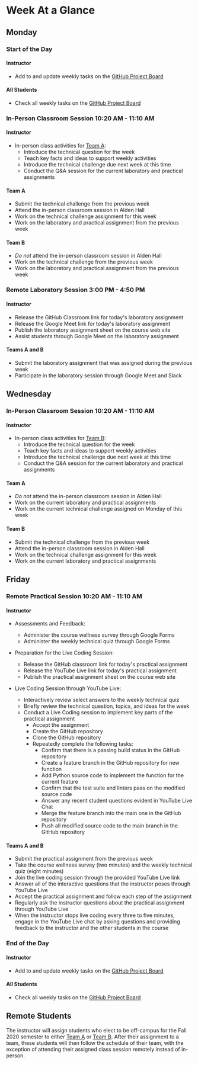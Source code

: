 # Week At a Glance

## Monday

### Start of the Day

#### Instructor

- Add to and update weekly tasks on the [GitHub Project
  Board](https://github.com/Allegheny-Computer-Science-102-F2020/cs102-F2020-plans/projects/1)

#### All Students

- Check all weekly tasks on the [GitHub Project
  Board](https://github.com/Allegheny-Computer-Science-102-F2020/cs102-F2020-plans/projects/1)

### In-Person Classroom Session 10:20 AM - 11:10 AM

#### Instructor

- In-person class activities for [Team A](../teams/team-a.md):
  - Introduce the technical question for the week
  - Teach key facts and ideas to support weekly activities
  - Introduce the technical challenge due next week at this time
  - Conduct the Q&A session for the current laboratory and practical assignments

#### Team A

- Submit the technical challenge from the previous week
- Attend the in-person classroom session in Alden Hall
- Work on the technical challenge assignment for this week
- Work on the laboratory and practical assignment from the previous week

#### Team B

- *Do not* attend the in-person classroom session in Alden Hall
- Work on the technical challenge from the previous week
- Work on the laboratory and practical assignment from the previous week

### Remote Laboratory Session 3:00 PM - 4:50 PM

#### Instructor

- Release the GitHub Classroom link for today's laboratory assignment
- Release the Google Meet link for today's laboratory assignment
- Publish the laboratory assignment sheet on the course web site
- Assist students through Google Meet on the laboratory assignment

#### Teams A and B

- Submit the laboratory assignment that was assigned during the previous week
- Participate in the laboratory session through Google Meet and Slack

## Wednesday

### In-Person Classroom Session 10:20 AM - 11:10 AM

#### Instructor

- In-person class activities for [Team B](../teams/team-b.md):
  - Introduce the technical question for the week
  - Teach key facts and ideas to support weekly activities
  - Introduce the technical challenge due next week at this time
  - Conduct the Q&A session for the current laboratory and practical assignments

#### Team A

- *Do not* attend the in-person classroom session in Alden Hall
- Work on the current laboratory and practical assignments
- Work on the current technical challenge assigned on Monday of this week

#### Team B

- Submit the technical challenge from the previous week
- Attend the in-person classroom session in Alden Hall
- Work on the technical challenge assignment for this week
- Work on the current laboratory and practical assignments

## Friday

### Remote Practical Session 10:20 AM - 11:10 AM

#### Instructor

- Assessments and Feedback:
  - Administer the course wellness survey through Google Forms
  - Administer the weekly technical quiz through Google Forms

- Preparation for the Live Coding Session:
  - Release the GitHub classroom link for today's practical assignment
  - Release the YouTube Live link for today's practical assignment
  - Publish the practical assignment sheet on the course web site

- Live Coding Session through YouTube Live:
  - Interactively review select answers to the weekly technical quiz
  - Briefly review the technical question, topics, and ideas for the week
  - Conduct a Live Coding session to implement key parts of the practical
    assignment
    - Accept the assignment
    - Create the GitHub repository
    - Clone the GitHub repository
    - Repeatedly complete the following tasks:
      - Confirm that there is a passing build status in the GitHub repository
      - Create a feature branch in the GitHub repository for new function
      - Add Python source code to implement the function for the current feature
      - Confirm that the test suite and linters pass on the modified source code
      - Answer any recent student questions evident in YouTube Live Chat
      - Merge the feature branch into the main one in the GitHub repository
      - Push all modified source code to the main branch in the GitHub
        repository

#### Teams A and B

- Submit the practical assignment from the previous week
- Take the course wellness survey (two minutes) and the weekly technical quiz
  (eight minutes)
- Join the live coding session through the provided YouTube Live link
- Answer all of the interactive questions that the instructor poses through
  YouTube Live
- Accept the practical assignment and follow each step of the assignment
- Regularly ask the instructor questions about the practical assignment through
  YouTube Live
- When the instructor stops live coding every three to five minutes, engage in
  the YouTube Live chat by asking questions and providing feedback to the
  instructor and the other students in the course

### End of the Day

#### Instructor

- Add to and update weekly tasks on the [GitHub Project
  Board](https://github.com/Allegheny-Computer-Science-102-F2020/cs102-F2020-plans/projects/1)

#### All Students

- Check all weekly tasks on the [GitHub Project
  Board](https://github.com/Allegheny-Computer-Science-102-F2020/cs102-F2020-plans/projects/1)

## Remote Students

The instructor will assign students who elect to be off-campus for the Fall 2020
semester to either [Team A](../teams/team-a.md) or [Team B](../teams/team-b.md).
After their assignment to a team, these students will then follow the schedule
of their team, with the exception of attending their assigned class session
remotely instead of in-person.
